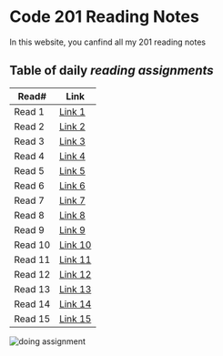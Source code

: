 # Code 201 Reading Notes

In this website, you canfind all my 201 reading notes

## Table of daily *reading assignments*

**Read#**  |  **Link**
-----------|-----------
Read 1 | [Link 1](https://mohammad-samara.github.io/reading-notes/class01)
Read 2 | [Link 2](https://mohammad-samara.github.io/reading-notes/class02)
Read 3 | [Link 3](https://mohammad-samara.github.io/reading-notes/class03)
Read 4 | [Link 4](https://mohammad-samara.github.io/reading-notes/class04)
Read 5 | [Link 5](https://mohammad-samara.github.io/reading-notes/class05)
Read 6 | [Link 6](https://mohammad-samara.github.io/reading-notes/class06)
Read 7 | [Link 7](https://mohammad-samara.github.io/reading-notes/class07)
Read 8 | [Link 8]()
Read 9 | [Link 9]()
Read 10 | [Link 10]()
Read 11 | [Link 11]()
Read 12 | [Link 12]()
Read 13 | [Link 13]()
Read 14 | [Link 14]()
Read 15 | [Link 15]() |

![doing assignment](https://qualityassignmenthelp.com/wp-content/uploads/2016/06/Stay-On-Top-Of-Your-Assignments-with-Comfort-700x300.jpg)